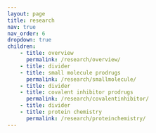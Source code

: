 ```yaml
---
layout: page
title: research
nav: true
nav_order: 6
dropdown: true
children: 
    - title: overview
      permalink: /research/overview/
    - title: divider
    - title: small molecule prodrugs
      permalink: /research/smallmolecule/
    - title: divider
    - title: covalent inhibitor prodrugs
      permalink: /research/covalentinhibitor/
    - title: divider
    - title: protein chemistry
      permalink: /research/proteinchemistry/
---
```

